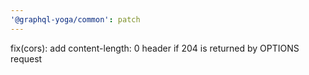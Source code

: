 ```yaml
---
'@graphql-yoga/common': patch
---
```


fix(cors): add content-length: 0 header if 204 is returned by OPTIONS request
